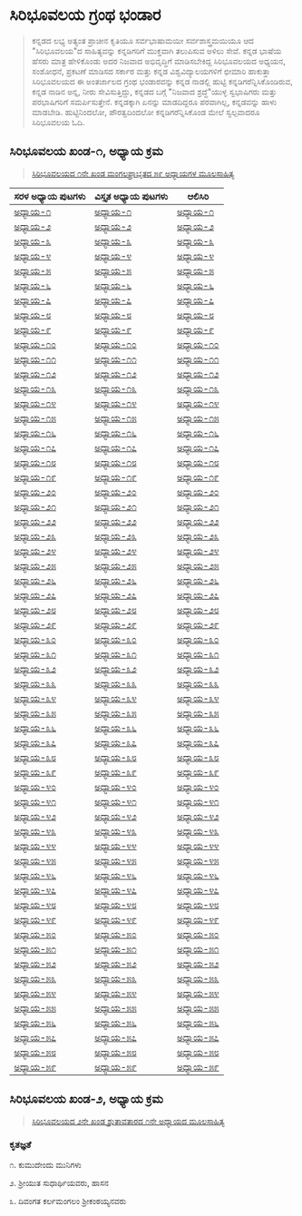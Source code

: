 # ಸಿರಿಭೂವಲಯ ಗ್ರಂಥ ಭಂಡಾರ

> ಕನ್ನಡದ ಲಭ್ಯ ಅತ್ಯಂತ ಪ್ರಾಚೀನ ಕೃತಿಯೂ ಸರ್ವಭಾಷಾಮಯೀ ಸರ್ವಶಾಸ್ತ್ರಮಯಿಯೂ ಆದ "ಸಿರಿಭೂವಲಯ"ದ ಸಾಹಿತ್ಯವನ್ನು ಕನ್ನಡಿಗರಿಗೆ ಮುಕ್ತವಾಗಿ ತಲುಪಿಸುವ ಅಳಿಲು ಸೇವೆ. ಕನ್ನಡ ಭಾಷೆಯ ಹೆಸರು ಮಾತ್ರ ಹೇಳಿಕೊಂಡು ಅದರ ನಿಜವಾದ ಅಭಿವೃದ್ಧಿಗೆ ಮಾಡಿಸಬೇಕಿದ್ದ ಸಿರಿಭೂವಲಯದ ಅಧ್ಯಯನ, ಸಂಶೋಧನೆ, ಪ್ರಕಟಣೆ ಮಾಡಿಸದ ಸರ್ಕಾರ ಮತ್ತು ಕನ್ನಡ ವಿಶ್ವವಿದ್ಯಾಲಯಗಳಿಗೆ ಛೀಮಾರಿ ಹಾಕುತ್ತಾ ಸಿರಿಭೂವಲಯದ ಈ ಅಂತರ್ಜಾಲದ ಗ್ರಂಥ ಭಂಡಾರವನ್ನು ಕನ್ನಡ ನಾಡಲ್ಲಿ ಹುಟ್ಟಿ ಕನ್ನಡಿಗರೆನ್ನಿಸಿಕೊಂಡಿರುವ, ಕನ್ನಡ ನಾಡಿನ ಅನ್ನ, ನೀರು ಸೇವಿಸುತ್ತಿದ್ದು, ಕನ್ನಡದ ಬಗ್ಗೆ "ನಿಜವಾದ ಶ್ರದ್ಧೆ"ಯುಳ್ಳ ಸ್ವಭಾಷಿಗರು ಮತ್ತು ಪರಭಾಷಿಗರಿಗೆ ಸಮರ್ಪಿಸುತ್ತೇನೆ. ಕನ್ನಡಕ್ಕಾಗಿ ಏನನ್ನು ಮಾಡದಿದ್ದರೂ ಪರವಾಗಿಲ್ಲ, ಕನ್ನಡವನ್ನು ಹಾಳು ಮಾಡಬೇಡಿ. ಹುಟ್ಟಿನಿಂದಲೋ, ಪೌರತ್ವದಿಂದಲೋ ಕನ್ನಡಿಗರೆನ್ನಿಸಿಕೊಂಡ ಮೇಲೆ ಸ್ವಲ್ಪವಾದರೂ ಸಿರಿಭೂವಲಯ ಓದಿ.

## ಸಿರಿಭೂವಲಯ ಖಂಡ-೧, ಅಧ್ಯಾಯ ಕ್ರಮ

> [ಸಿರಿಭೂವಲಯದ ೧ನೇ ಖಂಡ ಮಂಗಲಪ್ರಾಭೃತದ ೫೯ ಅಧ್ಯಾಯಗಳ ಮೂಲಸಾಹಿತ್ಯ](siribhuvalaya/khanda/1/adhyayas-1-59.html)

|ಸರಳ ಅಧ್ಯಾಯ ಪುಟಗಳು | ವಿಸ್ತೃತ ಅಧ್ಯಾಯ ಪುಟಗಳು | ಆಲಿಸಿರಿ  |
| ----------- | ----------- | ----------- |
|[ಅಧ್ಯಾಯ-೧](khanda/1/adhyaya-1-kannada(Simple).html) | [ಅಧ್ಯಾಯ-೧](khanda/1/adhyaya-1-kannada(Detail).html) | [ಅಧ್ಯಾಯ-೧](https://youtube.com/playlist?list=PLEDdG3ucHf5OyUVqhsl8ZQOWGpmILBziQ) |
|[ಅಧ್ಯಾಯ-೨](khanda/1/adhyaya-2-kannada(Simple).html) | [ಅಧ್ಯಾಯ-೨](khanda/1/adhyaya-2-kannada(Detail).html) | [ಅಧ್ಯಾಯ-೨](https://www.youtube.com/channel/UCT8sfDJto4gsQNJWZuKdZMg) |
|[ಅಧ್ಯಾಯ-೩](khanda/1/adhyaya-3-kannada(Simple).html) | [ಅಧ್ಯಾಯ-೩](khanda/1/adhyaya-3-kannada(Detail).html) | [ಅಧ್ಯಾಯ-೩](https://www.youtube.com/channel/UCT8sfDJto4gsQNJWZuKdZMg) |
|[ಅಧ್ಯಾಯ-೪](khanda/1/adhyaya-4-kannada(Simple).html) | [ಅಧ್ಯಾಯ-೪](khanda/1/adhyaya-4-kannada(Detail).html) | [ಅಧ್ಯಾಯ-೪](https://www.youtube.com/channel/UCT8sfDJto4gsQNJWZuKdZMg) |
|[ಅಧ್ಯಾಯ-೫](khanda/1/adhyaya-5-kannada(Simple).html) | [ಅಧ್ಯಾಯ-೫](khanda/1/adhyaya-5-kannada(Detail).html) | [ಅಧ್ಯಾಯ-೫](https://www.youtube.com/channel/UCT8sfDJto4gsQNJWZuKdZMg) |
|[ಅಧ್ಯಾಯ-೬](khanda/1/adhyaya-6-kannada(Simple).html) | [ಅಧ್ಯಾಯ-೬](khanda/1/adhyaya-6-kannada(Detail).html) | [ಅಧ್ಯಾಯ-೬](https://www.youtube.com/channel/UCT8sfDJto4gsQNJWZuKdZMg) |
|[ಅಧ್ಯಾಯ-೭](khanda/1/adhyaya-7-kannada(Simple).html) | [ಅಧ್ಯಾಯ-೭](khanda/1/adhyaya-7-kannada(Detail).html) | [ಅಧ್ಯಾಯ-೭](https://www.youtube.com/channel/UCT8sfDJto4gsQNJWZuKdZMg) |
|[ಅಧ್ಯಾಯ-೮](khanda/1/adhyaya-8-kannada(Simple).html) | [ಅಧ್ಯಾಯ-೮](khanda/1/adhyaya-8-kannada(Detail).html) | [ಅಧ್ಯಾಯ-೮](https://www.youtube.com/channel/UCT8sfDJto4gsQNJWZuKdZMg) |
|[ಅಧ್ಯಾಯ-೯](khanda/1/adhyaya-9-kannada(Simple).html) | [ಅಧ್ಯಾಯ-೯](khanda/1/adhyaya-9-kannada(Detail).html) | [ಅಧ್ಯಾಯ-೯](https://www.youtube.com/channel/UCT8sfDJto4gsQNJWZuKdZMg) |
|[ಅಧ್ಯಾಯ-೧೦](khanda/1/adhyaya-10-kannada(Simple).html) | [ಅಧ್ಯಾಯ-೧೦](khanda/1/adhyaya-10-kannada(Detail).html) | [ಅಧ್ಯಾಯ-೧೦](https://www.youtube.com/channel/UCT8sfDJto4gsQNJWZuKdZMg) |
|[ಅಧ್ಯಾಯ-೧೧](khanda/1/adhyaya-11-kannada(Simple).html) | [ಅಧ್ಯಾಯ-೧೧](khanda/1/adhyaya-11-kannada(Detail).html) | [ಅಧ್ಯಾಯ-೧೧](https://youtube.com/playlist?list=PLEDdG3ucHf5OyUVqhsl8ZQOWGpmILBziQ) |
|[ಅಧ್ಯಾಯ-೧೨](khanda/1/adhyaya-12-kannada(Simple).html) | [ಅಧ್ಯಾಯ-೧೨](khanda/1/adhyaya-12-kannada(Detail).html) | [ಅಧ್ಯಾಯ-೧೨](https://www.youtube.com/channel/UCT8sfDJto4gsQNJWZuKdZMg) |
|[ಅಧ್ಯಾಯ-೧೩](khanda/1/adhyaya-13-kannada(Simple).html) | [ಅಧ್ಯಾಯ-೧೩](khanda/1/adhyaya-13-kannada(Detail).html) | [ಅಧ್ಯಾಯ-೧೩](https://www.youtube.com/channel/UCT8sfDJto4gsQNJWZuKdZMg) |
|[ಅಧ್ಯಾಯ-೧೪](khanda/1/adhyaya-14-kannada(Simple).html) | [ಅಧ್ಯಾಯ-೧೪](khanda/1/adhyaya-14-kannada(Detail).html) | [ಅಧ್ಯಾಯ-೧೪](https://www.youtube.com/channel/UCT8sfDJto4gsQNJWZuKdZMg) |
|[ಅಧ್ಯಾಯ-೧೫](khanda/1/adhyaya-15-kannada(Simple).html) | [ಅಧ್ಯಾಯ-೧೫](khanda/1/adhyaya-15-kannada(Detail).html) | [ಅಧ್ಯಾಯ-೧೫](https://www.youtube.com/channel/UCT8sfDJto4gsQNJWZuKdZMg) |
|[ಅಧ್ಯಾಯ-೧೬](khanda/1/adhyaya-16-kannada(Simple).html) | [ಅಧ್ಯಾಯ-೧೬](khanda/1/adhyaya-16-kannada(Detail).html) | [ಅಧ್ಯಾಯ-೧೬](https://www.youtube.com/channel/UCT8sfDJto4gsQNJWZuKdZMg) |
|[ಅಧ್ಯಾಯ-೧೭](khanda/1/adhyaya-17-kannada(Simple).html) | [ಅಧ್ಯಾಯ-೧೭](khanda/1/adhyaya-17-kannada(Detail).html) | [ಅಧ್ಯಾಯ-೧೭](https://www.youtube.com/channel/UCT8sfDJto4gsQNJWZuKdZMg) |
|[ಅಧ್ಯಾಯ-೧೮](khanda/1/adhyaya-18-kannada(Simple).html) | [ಅಧ್ಯಾಯ-೧೮](khanda/1/adhyaya-18-kannada(Detail).html) | [ಅಧ್ಯಾಯ-೧೮](https://www.youtube.com/channel/UCT8sfDJto4gsQNJWZuKdZMg) |
|[ಅಧ್ಯಾಯ-೧೯](khanda/1/adhyaya-19-kannada(Simple).html) | [ಅಧ್ಯಾಯ-೧೯](khanda/1/adhyaya-19-kannada(Detail).html) | [ಅಧ್ಯಾಯ-೧೯](https://www.youtube.com/channel/UCT8sfDJto4gsQNJWZuKdZMg) |
|[ಅಧ್ಯಾಯ-೨೦](khanda/1/adhyaya-20-kannada(Simple).html) | [ಅಧ್ಯಾಯ-೨೦](khanda/1/adhyaya-20-kannada(Detail).html) | [ಅಧ್ಯಾಯ-೨೦](https://www.youtube.com/channel/UCT8sfDJto4gsQNJWZuKdZMg) |
|[ಅಧ್ಯಾಯ-೨೧](khanda/1/adhyaya-21-kannada(Simple).html) | [ಅಧ್ಯಾಯ-೨೧](khanda/1/adhyaya-21-kannada(Detail).html) | [ಅಧ್ಯಾಯ-೨೧](https://www.youtube.com/channel/UCT8sfDJto4gsQNJWZuKdZMg) |
|[ಅಧ್ಯಾಯ-೨೨](khanda/1/adhyaya-22-kannada(Simple).html) | [ಅಧ್ಯಾಯ-೨೨](khanda/1/adhyaya-22-kannada(Detail).html) | [ಅಧ್ಯಾಯ-೨೨](https://www.youtube.com/channel/UCT8sfDJto4gsQNJWZuKdZMg) |
|[ಅಧ್ಯಾಯ-೨೩](khanda/1/adhyaya-23-kannada(Simple).html) | [ಅಧ್ಯಾಯ-೨೩](khanda/1/adhyaya-23-kannada(Detail).html) | [ಅಧ್ಯಾಯ-೨೩](https://www.youtube.com/channel/UCT8sfDJto4gsQNJWZuKdZMg) |
|[ಅಧ್ಯಾಯ-೨೪](khanda/1/adhyaya-24-kannada(Simple).html) | [ಅಧ್ಯಾಯ-೨೪](khanda/1/adhyaya-24-kannada(Detail).html) | [ಅಧ್ಯಾಯ-೨೪](https://www.youtube.com/channel/UCT8sfDJto4gsQNJWZuKdZMg) |
|[ಅಧ್ಯಾಯ-೨೫](khanda/1/adhyaya-25-kannada(Simple).html) | [ಅಧ್ಯಾಯ-೨೫](khanda/1/adhyaya-25-kannada(Detail).html) | [ಅಧ್ಯಾಯ-೨೫](https://www.youtube.com/channel/UCT8sfDJto4gsQNJWZuKdZMg) |
|[ಅಧ್ಯಾಯ-೨೬](khanda/1/adhyaya-26-kannada(Simple).html) | [ಅಧ್ಯಾಯ-೨೬](khanda/1/adhyaya-26-kannada(Detail).html) | [ಅಧ್ಯಾಯ-೨೬](https://www.youtube.com/channel/UCT8sfDJto4gsQNJWZuKdZMg) |
|[ಅಧ್ಯಾಯ-೨೭](khanda/1/adhyaya-27-kannada(Simple).html) | [ಅಧ್ಯಾಯ-೨೭](khanda/1/adhyaya-27-kannada(Detail).html) | [ಅಧ್ಯಾಯ-೨೭](https://www.youtube.com/channel/UCT8sfDJto4gsQNJWZuKdZMg) |
|[ಅಧ್ಯಾಯ-೨೮](khanda/1/adhyaya-28-kannada(Simple).html) | [ಅಧ್ಯಾಯ-೨೮](khanda/1/adhyaya-28-kannada(Detail).html) | [ಅಧ್ಯಾಯ-೨೮](https://www.youtube.com/channel/UCT8sfDJto4gsQNJWZuKdZMg) |
|[ಅಧ್ಯಾಯ-೨೯](khanda/1/adhyaya-29-kannada(Simple).html) | [ಅಧ್ಯಾಯ-೨೯](khanda/1/adhyaya-29-kannada(Detail).html) | [ಅಧ್ಯಾಯ-೨೯](https://www.youtube.com/channel/UCT8sfDJto4gsQNJWZuKdZMg) |
|[ಅಧ್ಯಾಯ-೩೦](khanda/1/adhyaya-30-kannada(Simple).html) | [ಅಧ್ಯಾಯ-೩೦](khanda/1/adhyaya-30-kannada(Detail).html) | [ಅಧ್ಯಾಯ-೩೦](https://www.youtube.com/channel/UCT8sfDJto4gsQNJWZuKdZMg) |
|[ಅಧ್ಯಾಯ-೩೧](khanda/1/adhyaya-31-kannada(Simple).html) | [ಅಧ್ಯಾಯ-೩೧](khanda/1/adhyaya-31-kannada(Detail).html) | [ಅಧ್ಯಾಯ-೩೧](https://www.youtube.com/channel/UCT8sfDJto4gsQNJWZuKdZMg) |
|[ಅಧ್ಯಾಯ-೩೨](khanda/1/adhyaya-32-kannada(Simple).html) | [ಅಧ್ಯಾಯ-೩೨](khanda/1/adhyaya-32-kannada(Detail).html) | [ಅಧ್ಯಾಯ-೩೨](https://www.youtube.com/channel/UCT8sfDJto4gsQNJWZuKdZMg) |
|[ಅಧ್ಯಾಯ-೩೩](khanda/1/adhyaya-33-kannada(Simple).html) | [ಅಧ್ಯಾಯ-೩೩](khanda/1/adhyaya-33-kannada(Detail).html) | [ಅಧ್ಯಾಯ-೩೩](https://www.youtube.com/channel/UCT8sfDJto4gsQNJWZuKdZMg) |
|[ಅಧ್ಯಾಯ-೩೪](khanda/1/adhyaya-34-kannada(Simple).html) | [ಅಧ್ಯಾಯ-೩೪](khanda/1/adhyaya-34-kannada(Detail).html) | [ಅಧ್ಯಾಯ-೩೪](https://www.youtube.com/channel/UCT8sfDJto4gsQNJWZuKdZMg) |
|[ಅಧ್ಯಾಯ-೩೫](khanda/1/adhyaya-35-kannada(Simple).html) | [ಅಧ್ಯಾಯ-೩೫](khanda/1/adhyaya-35-kannada(Detail).html) | [ಅಧ್ಯಾಯ-೩೫](https://www.youtube.com/channel/UCT8sfDJto4gsQNJWZuKdZMg) |
|[ಅಧ್ಯಾಯ-೩೬](khanda/1/adhyaya-36-kannada(Simple).html) | [ಅಧ್ಯಾಯ-೩೬](khanda/1/adhyaya-36-kannada(Detail).html) | [ಅಧ್ಯಾಯ-೩೬](https://www.youtube.com/channel/UCT8sfDJto4gsQNJWZuKdZMg) |
|[ಅಧ್ಯಾಯ-೩೭](khanda/1/adhyaya-37-kannada(Simple).html) | [ಅಧ್ಯಾಯ-೩೭](khanda/1/adhyaya-37-kannada(Detail).html) | [ಅಧ್ಯಾಯ-೩೭](https://www.youtube.com/channel/UCT8sfDJto4gsQNJWZuKdZMg) |
|[ಅಧ್ಯಾಯ-೩೮](khanda/1/adhyaya-38-kannada(Simple).html) | [ಅಧ್ಯಾಯ-೩೮](khanda/1/adhyaya-38-kannada(Detail).html) | [ಅಧ್ಯಾಯ-೩೮](https://www.youtube.com/channel/UCT8sfDJto4gsQNJWZuKdZMg) |
|[ಅಧ್ಯಾಯ-೩೯](khanda/1/adhyaya-39-kannada(Simple).html) | [ಅಧ್ಯಾಯ-೩೯](khanda/1/adhyaya-39-kannada(Detail).html) | [ಅಧ್ಯಾಯ-೩೯](https://www.youtube.com/channel/UCT8sfDJto4gsQNJWZuKdZMg) |
|[ಅಧ್ಯಾಯ-೪೦](khanda/1/adhyaya-40-kannada(Simple).html) | [ಅಧ್ಯಾಯ-೪೦](khanda/1/adhyaya-40-kannada(Detail).html) | [ಅಧ್ಯಾಯ-೪೦](https://www.youtube.com/channel/UCT8sfDJto4gsQNJWZuKdZMg) |
|[ಅಧ್ಯಾಯ-೪೧](khanda/1/adhyaya-41-kannada(Simple).html) | [ಅಧ್ಯಾಯ-೪೧](khanda/1/adhyaya-41-kannada(Detail).html) | [ಅಧ್ಯಾಯ-೪೧](https://www.youtube.com/channel/UCT8sfDJto4gsQNJWZuKdZMg) |
|[ಅಧ್ಯಾಯ-೪೨](khanda/1/adhyaya-42-kannada(Simple).html) | [ಅಧ್ಯಾಯ-೪೨](khanda/1/adhyaya-42-kannada(Detail).html) | [ಅಧ್ಯಾಯ-೪೨](https://www.youtube.com/channel/UCT8sfDJto4gsQNJWZuKdZMg) |
|[ಅಧ್ಯಾಯ-೪೩](khanda/1/adhyaya-43-kannada(Simple).html) | [ಅಧ್ಯಾಯ-೪೩](khanda/1/adhyaya-43-kannada(Detail).html) | [ಅಧ್ಯಾಯ-೪೩](https://www.youtube.com/channel/UCT8sfDJto4gsQNJWZuKdZMg) |
|[ಅಧ್ಯಾಯ-೪೪](khanda/1/adhyaya-44-kannada(Simple).html) | [ಅಧ್ಯಾಯ-೪೪](khanda/1/adhyaya-44-kannada(Detail).html) | [ಅಧ್ಯಾಯ-೪೪](https://www.youtube.com/channel/UCT8sfDJto4gsQNJWZuKdZMg) |
|[ಅಧ್ಯಾಯ-೪೫](khanda/1/adhyaya-45-kannada(Simple).html) | [ಅಧ್ಯಾಯ-೪೫](khanda/1/adhyaya-45-kannada(Detail).html) | [ಅಧ್ಯಾಯ-೪೫](https://www.youtube.com/channel/UCT8sfDJto4gsQNJWZuKdZMg) |
|[ಅಧ್ಯಾಯ-೪೬](khanda/1/adhyaya-46-kannada(Simple).html) | [ಅಧ್ಯಾಯ-೪೬](khanda/1/adhyaya-46-kannada(Detail).html) | [ಅಧ್ಯಾಯ-೪೬](https://www.youtube.com/channel/UCT8sfDJto4gsQNJWZuKdZMg) |
|[ಅಧ್ಯಾಯ-೪೭](khanda/1/adhyaya-47-kannada(Simple).html) | [ಅಧ್ಯಾಯ-೪೭](khanda/1/adhyaya-47-kannada(Detail).html) | [ಅಧ್ಯಾಯ-೪೭](https://www.youtube.com/channel/UCT8sfDJto4gsQNJWZuKdZMg) |
|[ಅಧ್ಯಾಯ-೪೮](khanda/1/adhyaya-48-kannada(Simple).html) | [ಅಧ್ಯಾಯ-೪೮](khanda/1/adhyaya-48-kannada(Detail).html) | [ಅಧ್ಯಾಯ-೪೮](https://www.youtube.com/channel/UCT8sfDJto4gsQNJWZuKdZMg) |
|[ಅಧ್ಯಾಯ-೪೯](khanda/1/adhyaya-49-kannada(Simple).html) | [ಅಧ್ಯಾಯ-೪೯](khanda/1/adhyaya-49-kannada(Detail).html) | [ಅಧ್ಯಾಯ-೪೯](https://www.youtube.com/channel/UCT8sfDJto4gsQNJWZuKdZMg) |
|[ಅಧ್ಯಾಯ-೫೦](khanda/1/adhyaya-50-kannada(Simple).html) | [ಅಧ್ಯಾಯ-೫೦](khanda/1/adhyaya-50-kannada(Detail).html) | [ಅಧ್ಯಾಯ-೫೦](https://www.youtube.com/channel/UCT8sfDJto4gsQNJWZuKdZMg) |
|[ಅಧ್ಯಾಯ-೫೧](khanda/1/adhyaya-51-kannada(Simple).html) | [ಅಧ್ಯಾಯ-೫೧](khanda/1/adhyaya-51-kannada(Detail).html) | [ಅಧ್ಯಾಯ-೫೧](https://www.youtube.com/channel/UCT8sfDJto4gsQNJWZuKdZMg) |
|[ಅಧ್ಯಾಯ-೫೨](khanda/1/adhyaya-52-kannada(Simple).html) | [ಅಧ್ಯಾಯ-೫೨](khanda/1/adhyaya-52-kannada(Detail).html) | [ಅಧ್ಯಾಯ-೫೨](https://www.youtube.com/channel/UCT8sfDJto4gsQNJWZuKdZMg) |
|[ಅಧ್ಯಾಯ-೫೩](khanda/1/adhyaya-53-kannada(Simple).html) | [ಅಧ್ಯಾಯ-೫೩](khanda/1/adhyaya-53-kannada(Detail).html) | [ಅಧ್ಯಾಯ-೫೩](https://www.youtube.com/channel/UCT8sfDJto4gsQNJWZuKdZMg) |
|[ಅಧ್ಯಾಯ-೫೪](khanda/1/adhyaya-54-kannada(Simple).html) | [ಅಧ್ಯಾಯ-೫೪](khanda/1/adhyaya-54-kannada(Detail).html) | [ಅಧ್ಯಾಯ-೫೪](https://www.youtube.com/channel/UCT8sfDJto4gsQNJWZuKdZMg) |
|[ಅಧ್ಯಾಯ-೫೫](khanda/1/adhyaya-55-kannada(Simple).html) | [ಅಧ್ಯಾಯ-೫೫](khanda/1/adhyaya-55-kannada(Detail).html) | [ಅಧ್ಯಾಯ-೫೫](https://www.youtube.com/channel/UCT8sfDJto4gsQNJWZuKdZMg) |
|[ಅಧ್ಯಾಯ-೫೬](khanda/1/adhyaya-56-kannada(Simple).html) | [ಅಧ್ಯಾಯ-೫೬](khanda/1/adhyaya-56-kannada(Detail).html) | [ಅಧ್ಯಾಯ-೫೬](https://www.youtube.com/channel/UCT8sfDJto4gsQNJWZuKdZMg) |
|[ಅಧ್ಯಾಯ-೫೭](khanda/1/adhyaya-57-kannada(Simple).html) | [ಅಧ್ಯಾಯ-೫೭](khanda/1/adhyaya-57-kannada(Detail).html) | [ಅಧ್ಯಾಯ-೫೭](https://www.youtube.com/channel/UCT8sfDJto4gsQNJWZuKdZMg) |
|[ಅಧ್ಯಾಯ-೫೮](khanda/1/adhyaya-58-kannada(Simple).html) | [ಅಧ್ಯಾಯ-೫೮](khanda/1/adhyaya-58-kannada(Detail).html) | [ಅಧ್ಯಾಯ-೫೮](https://www.youtube.com/channel/UCT8sfDJto4gsQNJWZuKdZMg) |
|[ಅಧ್ಯಾಯ-೫೯](khanda/1/adhyaya-59-kannada(Simple).html) | [ಅಧ್ಯಾಯ-೫೯](khanda/1/adhyaya-59-kannada(Detail).html) | [ಅಧ್ಯಾಯ-೫೯](https://www.youtube.com/channel/UCT8sfDJto4gsQNJWZuKdZMg) |

## ಸಿರಿಭೂವಲಯ ಖಂಡ-೨, ಅಧ್ಯಾಯ ಕ್ರಮ

> [ಸಿರಿಭೂವಲಯದ ೨ನೇ ಖಂಡ ಶ್ರುತಾವತಾರದ ೧ನೇ ಅಧ್ಯಾಯದ ಮೂಲಸಾಹಿತ್ಯ](siribhuvalaya/khanda/2/adhyaya-1.html)

### ಕೃತಜ್ಞತೆ

೧. ಕುಮುದೇಂದು ಮುನಿಗಳು

೨. ಶ್ರೀಯುತ ಸುಧಾರ್ಥಿಯವರು, ಹಾಸನ

೩. ದಿವಂಗತ ಕರ್ಲಮಂಗಲಂ ಶ್ರೀಕಂಠಯ್ಯನವರು

